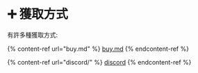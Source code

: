 # ➕ 獲取方式

有許多種獲取方式:

{% content-ref url="buy.md" %}
[buy.md](buy.md)
{% endcontent-ref %}

{% content-ref url="discord/" %}
[discord](discord/)
{% endcontent-ref %}

